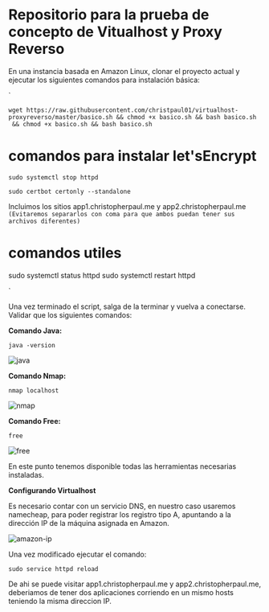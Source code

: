# Repositorio para la prueba de concepto de Vitualhost y Proxy Reverso

En una instancia basada en Amazon Linux, clonar el proyecto actual y ejecutar los siguientes comandos para instalación básica:

`


```
wget https://raw.githubusercontent.com/christpaul01/virtualhost-proxyreverso/master/basico.sh && chmod +x basico.sh && bash basico.sh
 && chmod +x basico.sh && bash basico.sh
```

# comandos para instalar let'sEncrypt
```
sudo systemctl stop httpd

sudo certbot certonly --standalone
```

Incluimos los sitios app1.christopherpaul.me y app2.christopherpaul.me 
`(Evitaremos separarlos con coma para que ambos puedan tener sus archivos diferentes)`

# comandos utiles
sudo systemctl status httpd
sudo systemctl restart httpd

`



Una vez terminado el script, salga de la terminar y vuelva a conectarse. Validar que los siguientes comandos:

**Comando Java:**

`
java -version
`

![java](imagenes/java.png)

**Comando Nmap:**

`
nmap localhost
`

![nmap](imagenes/nmap.png)

**Comando Free:**

`
free 
`

![free](imagenes/free.png)

En este punto tenemos disponible todas las herramientas necesarias instaladas.

**Configurando Virtualhost**

Es necesario contar con un servicio DNS, en nuestro caso usaremos namecheap, para poder registrar los registro tipo A, 
apuntando a la dirección IP de la máquina asignada en Amazon. 

![amazon-ip](imagenes/ip-amazo.png)


Una vez modificado ejecutar el comando: 
```
sudo service httpd reload
```

De ahi se puede visitar app1.christopherpaul.me y app2.christopherpaul.me, deberiamos de tener dos aplicaciones corriendo
en un mismo hosts teniendo la misma direccion IP. 
